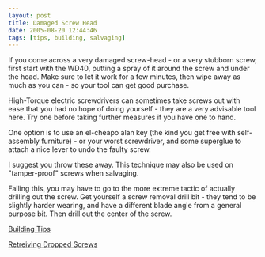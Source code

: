 ```yaml
---
layout: post
title: Damaged Screw Head
date: 2005-08-20 12:44:46
tags: [tips, building, salvaging]
---
```

If you come across a very damaged screw-head - or a very stubborn screw, first start with the WD40, putting a spray of it around the screw and under the head. Make sure to let it work for a few minutes, then wipe away as much as you can - so your tool can get good purchase.

High-Torque electric screwdrivers can sometimes take screws out with ease that you had no hope of doing yourself - they are a very advisable tool here. Try one before taking further measures if you have one to hand.

One option is to use an el-cheapo alan key (the kind you get free with self-assembly furniture) - or your worst screwdriver, and some superglue to attach a nice lever to undo the faulty screw.

I suggest you throw these away.  This technique may also be used on "tamper-proof" screws when salvaging.

Failing this, you may have to go to the more extreme tactic of actually drilling out the screw. Get yourself a screw removal drill bit - they tend to be slightly harder wearing, and have a different blade angle from a general purpose bit. Then drill out the center of the screw.

<a class="wiki" href="/wiki/building_tips.html" title="Hints and helpers for actually building robots, and other stuff.">Building Tips</a>

<a class="wiki" href="/wiki/retreiving_dropped_screws.html" title="What to do when you drop a screw, nut or bolt into the gubbins of a machine">Retreiving Dropped Screws</a>
